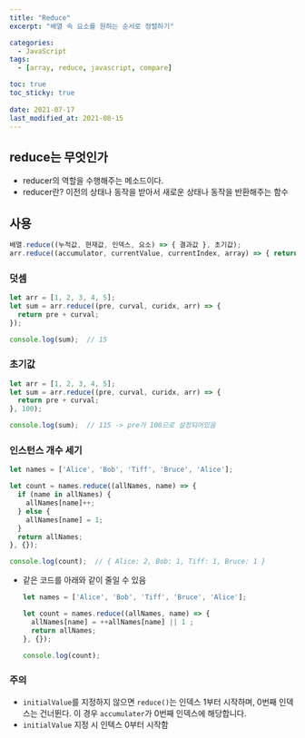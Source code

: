 ```yaml
---
title: "Reduce"
excerpt: "배열 속 요소를 원하는 순서로 정렬하기"

categories:
  - JavaScript
tags:
  - [array, reduce, javascript, compare]

toc: true
toc_sticky: true
 
date: 2021-07-17
last_modified_at: 2021-08-15
---
```


## reduce는 무엇인가
- reducer의 역할을 수행해주는 메소드이다.
- reducer란?
  이전의 상태나 동작을 받아서 새로운 상태나 동작을 반환해주는 함수

## 사용

```jsx
배열.reduce((누적값, 현재값, 인덱스, 요소) => { 결과값 }, 초기값);
arr.reduce((accumulator, currentValue, currentIndex, array) => { return }, initialValue);
```




### 덧셈
  ```jsx
  let arr = [1, 2, 3, 4, 5];
  let sum = arr.reduce((pre, curval, curidx, arr) => {
    return pre + curval;
  });
  
  console.log(sum);  // 15
  ```
    
### 초기값
    
  ```jsx
  let arr = [1, 2, 3, 4, 5];
  let sum = arr.reduce((pre, curval, curidx, arr) => {
    return pre + curval;
  }, 100);
  
  console.log(sum);  // 115 -> pre가 100으로 설정되어있음
  ```
  
### 인스턴스 개수 세기
    
  ```jsx
  let names = ['Alice', 'Bob', 'Tiff', 'Bruce', 'Alice'];
  
  let count = names.reduce((allNames, name) => {
    if (name in allNames) {
      allNames[name]++;
    } else {
      allNames[name] = 1;
    }
    return allNames;
  }, {});
  
  console.log(count);  // { Alice: 2, Bob: 1, Tiff: 1, Bruce: 1 }
  ```
  
  - 같은 코드를 아래와 같이 줄일 수 있음
      
    ```jsx
    let names = ['Alice', 'Bob', 'Tiff', 'Bruce', 'Alice'];
    
    let count = names.reduce((allNames, name) => {
      allNames[name] = ++allNames[name] || 1 ;
      return allNames;
    }, {});
    
    console.log(count);
    ```

### 주의

- `initialValue`를 지정하지 않으면 `reduce()`는 인덱스 1부터 시작하며, 0번째 인덱스는 건너뛴다. 이 경우 `accumulater`가 0번째 인덱스에 해당합니다.
- `initialValue` 지정 시 인텍스 0부터 시작함
